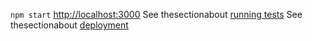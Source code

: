 `npm start`
[http://localhost:3000](http://localhost:3000)
See thesectionabout [running tests](https://facebook.github.io/create-react-app/docs/running-tests) 
See thesectionabout [deployment](https://facebook.github.io/create-react-app/docs/deployment)
